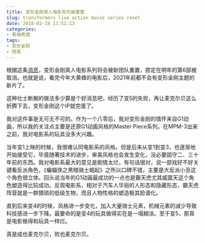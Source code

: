 ```yaml
---
title: 变形金刚真人电影系列被重置
slug: transformers live action movie series reset
date: 2018-02-18 11:51:13
categories:
- 青梅煮酒
tags:
- 变形金刚
- 随笔
---
```

根据这条[消息](http://news.tfw2005.com/2018/02/16/transformers-cinematic-universe-current-movie-series-rebooted-358641)，变形金刚真人电影系列将会被新团队重置，原定在明年的第6部被取消。也就是说，看完今年大黄蜂的电影后，2021年前都不会有变形金刚主题的新片了。

这种壮士断腕的做法多少算是个好消息吧，经历了变5的失败，再让麦克尔贝这么折腾下去，变形金刚这个IP就完蛋了。

我对这件事是无可无不可的。作为一个八零后，我对变形金刚的情怀来自G1动画，所以我的关注点主要是还原G1动画风格的Master Piece系列。在MPM-3出来之前，我对电影系的玩具没多大兴趣。

当年变1上映的时候，我很难认同电影系的风格。但是后来从变1到变3，也逐渐地开始接受它，毕竟随著技术的进步，审美风格也会发生变化，没必要固守二、三十年前的东西。我对电影系最大的意见是剧情太烂，有句话很对，说一部戏好不好关键看反派角色，《蝙蝠侠之黑暗骑士崛起》之所以口碑不错，主要是大反派小丑这个角色很立体。回头说当年的G1动画最成功的一点也是霸天虎尤其威震天这个角色塑造得比较成功。反观电影系，相对于汽车人华丽的人形态和隐藏形态，霸天虎阵营就是一群猥琐的低级生物，而且人物性格的塑造极其脸谱化。

直到后来变4的时候，风格进一步变化，加入大量骑士元素，机械元素的减少导致科技感进一步下降。最要命的是变4的玩具做得实在是一塌糊涂。至于变5，那真是电影做得和玩具一样烂。

真是成也麦克尔贝，败也麦克尔贝。


